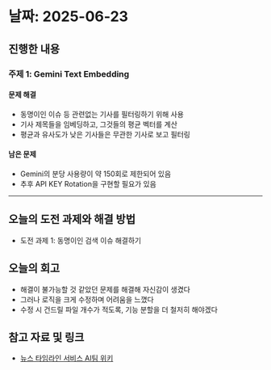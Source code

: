 # 날짜: 2025-06-23

## 진행한 내용
### 주제 1: Gemini Text Embedding
#### 문제 해결
- 동명이인 이슈 등 관련없는 기사를 필터링하기 위해 사용
- 기사 제목들을 임베딩하고, 그것들의 평균 벡터를 계산
- 평균과 유사도가 낮은 기사들은 무관한 기사로 보고 필터링

#### 남은 문제
- Gemini의 분당 사용량이 약 150회로 제한되어 있음
- 추후 API KEY Rotation을 구현할 필요가 있음

---

## 오늘의 도전 과제와 해결 방법
- 도전 과제 1: 동명이인 검색 이슈 해결하기

## 오늘의 회고
- 해결이 불가능할 것 같았던 문제를 해결해 자신감이 생겼다
- 그러나 로직을 크게 수정하며 어려움을 느꼈다
- 수정 시 건드릴 파일 개수가 적도록, 기능 분할을 더 철저히 해야겠다

## 참고 자료 및 링크
- [뉴스 타임라인 서비스 AI팀 위키](https://github.com/100-hours-a-week/18-team-timeline-wiki/wiki/AI-Wiki)
